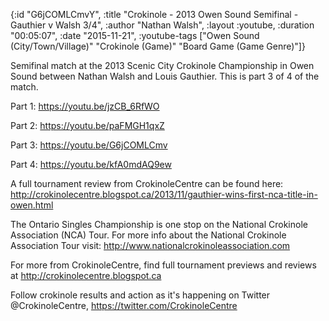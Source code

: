 {:id "G6jCOMLCmvY",
 :title "Crokinole - 2013 Owen Sound Semifinal - Gauthier v Walsh 3/4",
 :author "Nathan Walsh",
 :layout :youtube,
 :duration "00:05:07",
 :date "2015-11-21",
 :youtube-tags
 ["Owen Sound (City/Town/Village)"
  "Crokinole (Game)"
  "Board Game (Game Genre)"]}


Semifinal match at the 2013 Scenic City Crokinole Championship in Owen Sound between Nathan Walsh and Louis Gauthier. This is part 3 of 4 of the match.

Part 1: https://youtu.be/jzCB_6RfWO

Part 2: https://youtu.be/paFMGH1qxZ

Part 3: https://youtu.be/G6jCOMLCmv

Part 4: https://youtu.be/kfA0mdAQ9ew

A full tournament review from CrokinoleCentre can be found here: http://crokinolecentre.blogspot.ca/2013/11/gauthier-wins-first-nca-title-in-owen.html

The Ontario Singles Championship is one stop on the National Crokinole Association (NCA) Tour. For more info about the National Crokinole Association Tour visit: http://www.nationalcrokinoleassociation.com

For more from CrokinoleCentre, find full tournament previews and reviews at http://crokinolecentre.blogspot.ca

Follow crokinole results and action as it's happening on Twitter @CrokinoleCentre, https://twitter.com/CrokinoleCentre
